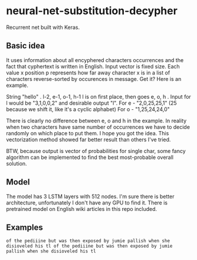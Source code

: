 # neural-net-substitution-decypher
Recurrent net built with Keras.

## Basic idea ##

It uses information about all encyphered characters occurrences and the fact that cyphertext is written in English.
Input vector is fixed size. Each value x position p represents how far away character x is in a list of characters reverse-sorted by occurences in message. Get it? Here is an example.

String "hello" .
l-2, e-1, o-1, h-1 
l is on first place, then goes e, o, h .
Input for l would be "3,1,0,0,2" and desirable output "l".
For e - "2,0,25,25,1" (25 because we shift it, like it's a cyclic alphabet)
For o - "1,25,24,24,0"

There is clearly no difference between e, o and h in the example. In reality when two characters have same number of occurrences we have to decide randomly on which place to put them.
I hope you got the idea.
This vectorization method showed far better result than others I've tried.

BTW, because output is vector of probabilities for single char, some fancy algorithm can be implemented to find the best most-probable overall solution.

## Model ##

The model has 3 LSTM layers with 512 nodes. I'm sure there is better architecture, unfortunately I don't have any GPU to find it.
There is pretrained model on English wiki articles in this repo included.

## Examples ##
`of the pediiine but was then exposed by jumie pallish when she disioveled his tl
of the pediiine but was then exposed by jumie pallish when she disioveled his tl`
